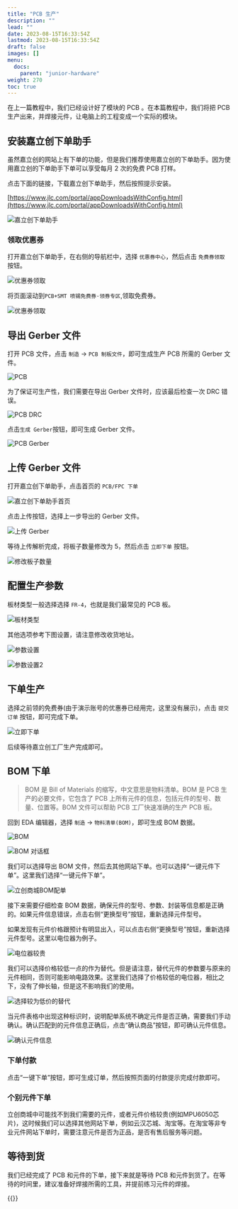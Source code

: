 ```yaml
---
title: "PCB 生产"
description: ""
lead: ""
date: 2023-08-15T16:33:54Z
lastmod: 2023-08-15T16:33:54Z
draft: false
images: []
menu:
  docs:
    parent: "junior-hardware"
weight: 270
toc: true
---
```


在上一篇教程中，我们已经设计好了模块的 PCB 。在本篇教程中，我们将把 PCB 生产出来，并焊接元件，让电脑上的工程变成一个实际的模块。

## 安装嘉立创下单助手

虽然嘉立创的网站上有下单的功能，但是我们推荐使用嘉立创的下单助手。因为使用嘉立创的下单助手下单可以享受每月 2 次的免费 PCB 打样。

点击下面的链接，下载嘉立创下单助手，然后按照提示安装。

[https://www.jlc.com/portal/appDownloadsWithConfig.html](https://www.jlc.com/portal/appDownloadsWithConfig.html)

![嘉立创下单助手](image.png)

### 领取优惠券

打开嘉立创下单助手，在右侧的导航栏中，选择 `优惠券中心`，然后点击 `免费券领取` 按钮。

![优惠券领取](image-7.png)

将页面滚动到`PCB+SMT 喷锡免费券·领券专区`,领取免费券。

![优惠券领取](image-8.png)

## 导出 Gerber 文件

打开 PCB 文件，点击 `制造` -> `PCB 制板文件`，即可生成生产 PCB 所需的 Gerber 文件。

![PCB](image-1.png)

为了保证可生产性，我们需要在导出 Gerber 文件时，应该最后检查一次 DRC 错误。

![PCB DRC](image-2.png)

点击`生成 Gerber`按钮，即可生成 Gerber 文件。

![PCB Gerber](image-3.png)


## 上传 Gerber 文件

打开嘉立创下单助手，点击首页的 `PCB/FPC 下单`

![嘉立创下单助手首页](image-4.png)

点击上传按钮，选择上一步导出的 Gerber 文件。

![上传 Gerber](image-5.png)

等待上传解析完成，将板子数量修改为 5，然后点击 `立即下单` 按钮。

![修改板子数量](image-6.png)

## 配置生产参数

板材类型一般选择选择 `FR-4`，也就是我们最常见的 PCB 板。

![板材类型](image-9.png)

其他选项参考下图设置，请注意修改收货地址。

![参数设置](image-10.png)

![参数设置2](image-11.png)

## 下单生产

选择之前领的免费券(由于演示账号的优惠券已经用完，这里没有展示)，点击 `提交订单` 按钮，即可完成下单。

![立即下单](image-12.png)

后续等待嘉立创工厂生产完成即可。


## BOM 下单

> BOM 是 Bill of Materials 的缩写，中文意思是物料清单。BOM 是 PCB 生产的必要文件，它包含了 PCB 上所有元件的信息，包括元件的型号、数量、位置等。BOM 文件可以帮助 PCB 工厂快速准确的生产 PCB 板。

回到 EDA 编辑器，选择 `制造` -> `物料清单(BOM)`，即可生成 BOM 数据。

![BOM](image-13.png)

![BOM 对话框](image-14.png)

我们可以选择导出 BOM 文件，然后去其他网站下单。也可以选择“一键元件下单”。这里我们选择“一键元件下单”。

![立创商城BOM配单](3d5d9891f1ec4010ba688e9e6ab71ea6.png)

接下来需要仔细检查 BOM 数据，确保元件的型号、参数、封装等信息都是正确的。如果元件信息错误，点击右侧“更换型号”按钮，重新选择元件型号。

如果发现有元件价格跟预计有明显出入，可以点击右侧“更换型号”按钮，重新选择元件型号。这里以电位器为例子。

![电位器较贵](image-15.png)

我们可以选择价格较低一点的作为替代。但是请注意，替代元件的参数要与原来的元件相同，否则可能影响电路效果。这里我们选择了价格较低的电位器，相比之下，没有了伸长轴，但是这不影响我们的使用。

![选择较为低价的替代](image-16.png)

当元件表格中出现这种标识时，说明配单系统不确定元件是否正确，需要我们手动确认。确认匹配到的元件信息正确后，点击“确认商品”按钮，即可确认元件信息。

![确认元件信息](image-17.png)


### 下单付款

点击“一键下单”按钮，即可生成订单，然后按照页面的付款提示完成付款即可。

### 个别元件下单

立创商城中可能找不到我们需要的元件，或者元件价格较贵(例如MPU6050芯片)，这时候我们可以选择其他网站下单，例如云汉芯城、淘宝等。在淘宝等非专业元件网站下单时，需要注意元件是否为正品，是否有售后服务等问题。


## 等待到货

我们已经完成了 PCB 和元件的下单，接下来就是等待 PCB 和元件到货了。在等待的时间里，建议准备好焊接所需的工具，并提前练习元件的焊接。

{{<bilibili args="?aid=373044972&bvid=BV1EZ4y1g7rU&cid=265239358&p=1" >}}